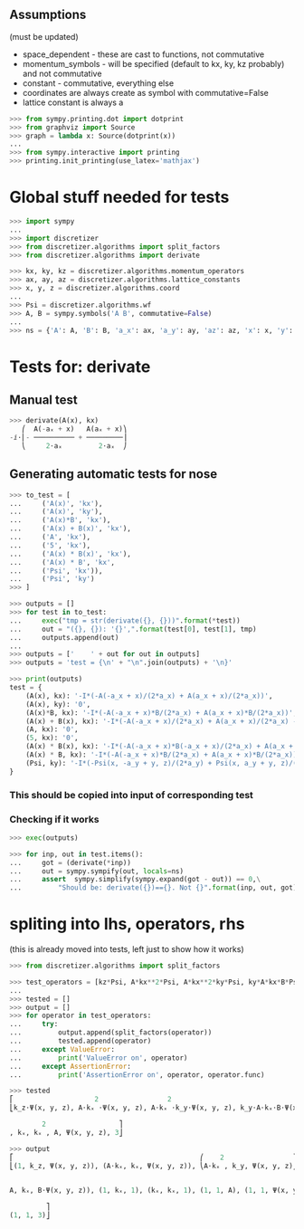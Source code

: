 ## Assumptions
(must be updated)

* space_dependent - these are cast to functions, not commutative
* momentum_symbols - will be specified (default to kx, ky, kz probably) and not commutative
* constant - commutative, everything else
* coordinates are always create as symbol with commutative=False
* lattice constant is always a

```python
>>> from sympy.printing.dot import dotprint
>>> from graphviz import Source
>>> graph = lambda x: Source(dotprint(x))
...
>>> from sympy.interactive import printing
>>> printing.init_printing(use_latex='mathjax')
```

# Global stuff needed for tests

```python
>>> import sympy
...
>>> import discretizer
>>> from discretizer.algorithms import split_factors
>>> from discretizer.algorithms import derivate
```

```python
>>> kx, ky, kz = discretizer.algorithms.momentum_operators
>>> ax, ay, az = discretizer.algorithms.lattice_constants
>>> x, y, z = discretizer.algorithms.coord
...
>>> Psi = discretizer.algorithms.wf
>>> A, B = sympy.symbols('A B', commutative=False)
...
>>> ns = {'A': A, 'B': B, 'a_x': ax, 'a_y': ay, 'az': az, 'x': x, 'y': y, 'z': z}
```

# Tests for: derivate

## Manual test

```python
>>> derivate(A(x), kx)
   ⎛  A(-aₓ + x)   A(aₓ + x)⎞
-ⅈ⋅⎜- ────────── + ─────────⎟
   ⎝     2⋅aₓ         2⋅aₓ  ⎠
```

## Generating automatic tests for nose

```python
>>> to_test = [
...     ('A(x)', 'kx'),
...     ('A(x)', 'ky'),
...     ('A(x)*B', 'kx'),
...     ('A(x) + B(x)', 'kx'),
...     ('A', 'kx'),
...     ('5', 'kx'),
...     ('A(x) * B(x)', 'kx'),
...     ('A(x) * B', 'kx',
...     ('Psi', 'kx')),
...     ('Psi', 'ky')
>>> ]
```

```python
>>> outputs = []
>>> for test in to_test:
...     exec("tmp = str(derivate({}, {}))".format(*test))
...     out = "({}, {}): '{}',".format(test[0], test[1], tmp)
...     outputs.append(out)
...
>>> outputs = ['    ' + out for out in outputs]
>>> outputs = 'test = {\n' + "\n".join(outputs) + '\n}'
```

```python
>>> print(outputs)
test = {
    (A(x), kx): '-I*(-A(-a_x + x)/(2*a_x) + A(a_x + x)/(2*a_x))',
    (A(x), ky): '0',
    (A(x)*B, kx): '-I*(-A(-a_x + x)*B/(2*a_x) + A(a_x + x)*B/(2*a_x))',
    (A(x) + B(x), kx): '-I*(-A(-a_x + x)/(2*a_x) + A(a_x + x)/(2*a_x) - B(-a_x + x)/(2*a_x) + B(a_x + x)/(2*a_x))',
    (A, kx): '0',
    (5, kx): '0',
    (A(x) * B(x), kx): '-I*(-A(-a_x + x)*B(-a_x + x)/(2*a_x) + A(a_x + x)*B(a_x + x)/(2*a_x))',
    (A(x) * B, kx): '-I*(-A(-a_x + x)*B/(2*a_x) + A(a_x + x)*B/(2*a_x))',
    (Psi, ky): '-I*(-Psi(x, -a_y + y, z)/(2*a_y) + Psi(x, a_y + y, z)/(2*a_y))',
}
```

### This should be copied into input of corresponding test

### Checking if it works

```python
>>> exec(outputs)
```

```python
>>> for inp, out in test.items():
...     got = (derivate(*inp))
...     out = sympy.sympify(out, locals=ns)
...     assert  sympy.simplify(sympy.expand(got - out)) == 0,\
...         "Should be: derivate({})=={}. Not {}".format(inp, out, got)
```

# spliting into lhs, operators, rhs
(this is already moved into tests, left just to show how it works)

```python
>>> from discretizer.algorithms import split_factors
```

```python
>>> test_operators = [kz*Psi, A*kx**2*Psi, A*kx**2*ky*Psi, ky*A*kx*B*Psi, kx, kx**2, A, Psi, 3]
...
>>> tested = []
>>> output = []
>>> for operator in test_operators:
...     try:
...         output.append(split_factors(operator))
...         tested.append(operator)
...     except ValueError:
...         print('ValueError on', operator)
...     except AssertionError:
...         print('AssertionError on', operator, operator.func)
```

```python
>>> tested
⎡                    2                 2                                      
⎣k_z⋅Ψ(x, y, z), A⋅kₓ ⋅Ψ(x, y, z), A⋅kₓ ⋅k_y⋅Ψ(x, y, z), k_y⋅A⋅kₓ⋅B⋅Ψ(x, y, z)

        2                  ⎤
, kₓ, kₓ , A, Ψ(x, y, z), 3⎦
```

```python
>>> output
⎡                                              ⎛    2                 ⎞       
⎣(1, k_z, Ψ(x, y, z)), (A⋅kₓ, kₓ, Ψ(x, y, z)), ⎝A⋅kₓ , k_y, Ψ(x, y, z)⎠, (k_y⋅

                                                                              
A, kₓ, B⋅Ψ(x, y, z)), (1, kₓ, 1), (kₓ, kₓ, 1), (1, 1, A), (1, 1, Ψ(x, y, z)), 

         ⎤
(1, 1, 3)⎦
```
